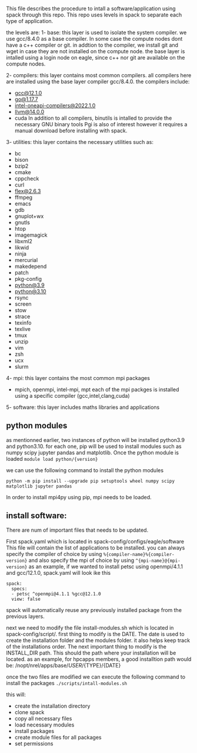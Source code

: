 This file describes the procedure to intall a software/application using spack through this repo.
This repo uses levels in spack to separate each type of application.

the levels are:
1- base: this layer is used to isolate the system compiler. 
we use gcc/8.4.0 as a base compiler.
In some case the compute nodes dont have a c++ compiler or git.
in addtion to the compiler, we install git and wget in case they are not installed on the compute node. 
the base layer is intalled using a login node on eagle, since c++ nor git are available on the compute nodes. 

2- compilers: this layer contains most common compilers.
all compilers here are installed using the base layer compiler gcc/8.4.0.
the compilers include:
  - gcc@12.1.0
  - go@1.17.7
  - intel-oneapi-compilers@2022.1.0
  - llvm@14.0.0
  - cuda
In addition to all compilers, binutils is intalled to provide the necessary GNU binary tools 
Pgi is also of interest however it requires a manual download before installing with spack. 

3- utilities: this layer contains the necessary utilities such as:
  - bc
  - bison
  - bzip2
  - cmake
  - cppcheck
  - curl
  - flex@2.6.3
  - ffmpeg
  - emacs
  - gdb
  - gnuplot+wx 
  - gnutls
  - htop
  - imagemagick 
  - libxml2
  - likwid
  - ninja
  - mercurial
  - makedepend
  - patch
  - pkg-config
  - python@3.9
  - python@3.10
  - rsync
  - screen
  - stow
  - strace
  - texinfo
  - texlive 
  - tmux
  - unzip
  - vim
  - zsh
  - ucx
  - slurm

4- mpi: this layer contains the most common mpi packages
- mpich, openmpi, intel-mpi, mpt 
each of the mpi packges is installed using a specific compiler (gcc,intel,clang,cuda)


5- software: this layer includes maths libraries and applications


## python modules 

as mentionned earlier, two instances of python will be installed python3.9 and python3.10.
for each one, pip will be used to install modules such as numpy scipy jupyter pandas and matplotlib.
Once the python module is loaded 
`module load python/{version}`

we can use the following command to install the python modules

`python -m pip install --upgrade pip setuptools wheel numpy scipy matplotlib jupyter pandas`

In order to install mpi4py using pip, mpi needs to be loaded. 



## install software:
There are num of important files that needs to be updated.  

First spack.yaml which is located in spack-config/configs/eagle/software
This file will contain the list of applications to be installed. 
you can always specify the compiler of choice by using `%{compiler-name}%{compiler-version}`
and also specify the mpi of choice by using `^{mpi-name}@{mpi-version}`
as an example, if we wanted to install petsc using openmpi/4.1.1 and gcc/12.1.0, spack.yaml will look ike this 

```
spack:
  specs:
  - petsc ^openmpi@4.1.1 %gcc@12.1.0  
  view: false
```

spack will automatically reuse any previously installed package from the previous layers.

next we need to modify the file install-modules.sh which is located in spack-config/script/.
first thing to modify is the DATE. 
The date is used to create the installation folder and the modules folder. 
it also helps keep track of the installations order. 
The next important thing to modify is the INSTALL_DIR path.
This should the path where your installation will be located. 
as an example, for hpcapps members, a good installtion path would be:
/nopt/nrel/apps/base/${USER}/${TYPE}/{DATE}

once the two files are modified we can execute the following command to install the packages 
`./scripts/intall-modules.sh`

this will: 
- create the installation directory
- clone spack
- copy all necessary files 
- load necessary modules 
- install packages 
- create module files for all packages 
- set permissions 

